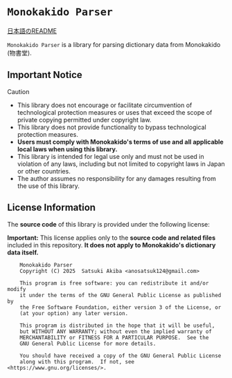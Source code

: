 # `Monokakido Parser`

[日本語のREADME](./README.ja.md)

`Monokakido Parser` is a library for parsing dictionary data from Monokakido (物書堂).

## Important Notice

> [!CAUTION]
>
> - This library does not encourage or facilitate circumvention of technological protection measures or uses that exceed the scope of private copying permitted under copyright law.
> - This library does not provide functionality to bypass technological protection measures.
> - **Users must comply with Monokakido's terms of use and all applicable local laws when using this library.**
> - This library is intended for legal use only and must not be used in violation of any laws, including but not limited to copyright laws in Japan or other countries.
> - The author assumes no responsibility for any damages resulting from the use of this library.

## License Information

The **source code** of this library is provided under the following license:

**Important:** This license applies only to the **source code and related files** included in this repository. **It does not apply to Monokakido's dictionary data itself.**

```
    Monokakido Parser
    Copyright (C) 2025  Satsuki Akiba <anosatsuk124@gmail.com>

    This program is free software: you can redistribute it and/or modify
    it under the terms of the GNU General Public License as published by
    the Free Software Foundation, either version 3 of the License, or
    (at your option) any later version.

    This program is distributed in the hope that it will be useful,
    but WITHOUT ANY WARRANTY; without even the implied warranty of
    MERCHANTABILITY or FITNESS FOR A PARTICULAR PURPOSE.  See the
    GNU General Public License for more details.

    You should have received a copy of the GNU General Public License
    along with this program.  If not, see <https://www.gnu.org/licenses/>.
```
